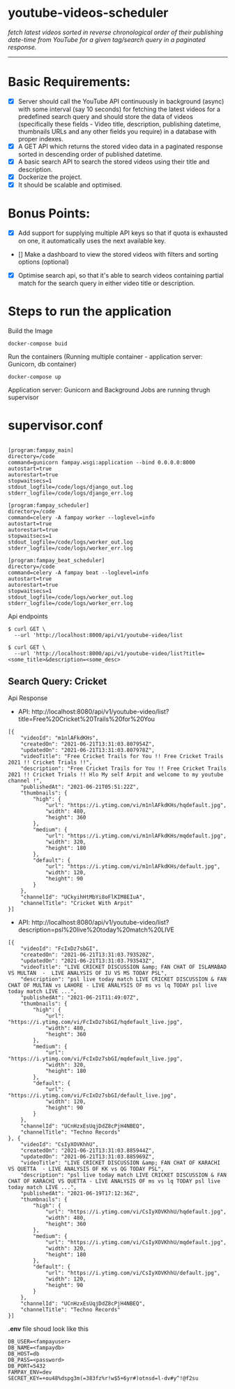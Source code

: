 # youtube-videos-scheduler

_fetch latest videos sorted in reverse chronological order of their publishing date-time from YouTube for a given tag/search query in a paginated response._
___
# Basic Requirements:

- [x] Server should call the YouTube API continuously in background (async) with some interval (say 10 seconds) for fetching the latest videos for a predefined search query and should store the data of videos (specifically these fields - Video title, description, publishing datetime, thumbnails URLs and any other fields you require) in a database with proper indexes.
- [x] A GET API which returns the stored video data in a paginated response sorted in descending order of published datetime.
- [x] A basic search API to search the stored videos using their title and description.
- [x] Dockerize the project.
- [x] It should be scalable and optimised.

# Bonus Points:

- [x] Add support for supplying multiple API keys so that if quota is exhausted on one, it automatically uses the next available key.
- [] Make a dashboard to view the stored videos with filters and sorting options (optional)
- [x] Optimise search api, so that it's able to search videos containing partial match for the search query in either video title or description.

  
# Steps to run the application
Build the Image
```
docker-compose buid
```
Run the containers (Running multiple container - application server: Gunicorn, db container)
```
docker-compose up
```
Application server: Gunicorn and Background Jobs are running thrugh supervisor
# supervisor.conf

```

[program:fampay_main]
directory=/code
command=gunicorn fampay.wsgi:application --bind 0.0.0.0:8000
autostart=true
autorestart=true
stopwaitsecs=1
stdout_logfile=/code/logs/django_out.log
stderr_logfile=/code/logs/django_err.log

[program:fampay_scheduler]
directory=/code
command=celery -A fampay worker --loglevel=info
autostart=true
autorestart=true
stopwaitsecs=1
stdout_logfile=/code/logs/worker_out.log
stderr_logfile=/code/logs/worker_err.log

[program:fampay_beat_scheduler]
directory=/code
command=celery -A fampay beat --loglevel=info
autostart=true
autorestart=true
stopwaitsecs=1
stdout_logfile=/code/logs/worker_out.log
stderr_logfile=/code/logs/worker_err.log
```
Api endpoints
```
$ curl GET \
  --url 'http://localhost:8000/api/v1/youtube-video/list

$ curl GET \
  --url 'http://localhost:8000/api/v1/youtube-video/list?title=<some_title>&description=<some_desc>

```
## Search Query: Cricket
Api Response
- API: http://localhost:8080/api/v1/youtube-video/list?title=Free%20Cricket%20Trails%20for%20You 
```
[{
	"videoId": "m1nlAFkdKHs",
	"createdOn": "2021-06-21T13:31:03.807954Z",
	"updatedOn": "2021-06-21T13:31:03.807978Z",
	"videoTitle": "Free Cricket Trails for You !! Free Cricket Trails 2021 !! Cricket Trials !!",
	"description": "Free Cricket Trails for You !! Free Cricket Trails 2021 !! Cricket Trials !! Hlo My self Arpit and welcome to my youtube channel !",
	"publishedAt": "2021-06-21T05:51:22Z",
	"thumbnails": {
		"high": {
			"url": "https://i.ytimg.com/vi/m1nlAFkdKHs/hqdefault.jpg",
			"width": 480,
			"height": 360
		},
		"medium": {
			"url": "https://i.ytimg.com/vi/m1nlAFkdKHs/mqdefault.jpg",
			"width": 320,
			"height": 180
		},
		"default": {
			"url": "https://i.ytimg.com/vi/m1nlAFkdKHs/default.jpg",
			"width": 120,
			"height": 90
		}
	},
	"channelId": "UCkyihHtMbYi8oFlKIM8EIuA",
	"channelTitle": "Cricket With Arpit"
}]
```
- API: http://localhost:8080/api/v1/youtube-video/list?description=psl%20live%20today%20match%20LIVE
```
[{
	"videoId": "FcIxDz7sbGI",
	"createdOn": "2021-06-21T13:31:03.793520Z",
	"updatedOn": "2021-06-21T13:31:03.793543Z",
	"videoTitle": "LIVE CRICKET DISCUSSION &amp; FAN CHAT OF ISLAMABAD VS MULTAN  -  LIVE ANALYSIS OF IU VS MS TODAY PSL",
	"description": "psl live today match LIVE CRICKET DISCUSSION & FAN CHAT OF MULTAN vs LAHORE - LIVE ANALYSIS OF ms vs lq TODAY psl live today match LIVE ...",
	"publishedAt": "2021-06-21T11:49:07Z",
	"thumbnails": {
		"high": {
			"url": "https://i.ytimg.com/vi/FcIxDz7sbGI/hqdefault_live.jpg",
			"width": 480,
			"height": 360
		},
		"medium": {
			"url": "https://i.ytimg.com/vi/FcIxDz7sbGI/mqdefault_live.jpg",
			"width": 320,
			"height": 180
		},
		"default": {
			"url": "https://i.ytimg.com/vi/FcIxDz7sbGI/default_live.jpg",
			"width": 120,
			"height": 90
		}
	},
	"channelId": "UCnHzxEsUqjDdZ8cPjH4NBEQ",
	"channelTitle": "Techno Records"
}, {
	"videoId": "CsIyXOVKhhU",
	"createdOn": "2021-06-21T13:31:03.885944Z",
	"updatedOn": "2021-06-21T13:31:03.885969Z",
	"videoTitle": "LIVE CRICKET DISCUSSION &amp; FAN CHAT OF KARACHI VS QUETTA  - LIVE ANALYSIS OF KK vs QG TODAY PSL",
	"description": "psl live today match LIVE CRICKET DISCUSSION & FAN CHAT OF KARACHI VS QUETTA - LIVE ANALYSIS OF ms vs lq TODAY psl live today match LIVE ...",
	"publishedAt": "2021-06-19T17:12:36Z",
	"thumbnails": {
		"high": {
			"url": "https://i.ytimg.com/vi/CsIyXOVKhhU/hqdefault.jpg",
			"width": 480,
			"height": 360
		},
		"medium": {
			"url": "https://i.ytimg.com/vi/CsIyXOVKhhU/mqdefault.jpg",
			"width": 320,
			"height": 180
		},
		"default": {
			"url": "https://i.ytimg.com/vi/CsIyXOVKhhU/default.jpg",
			"width": 120,
			"height": 90
		}
	},
	"channelId": "UCnHzxEsUqjDdZ8cPjH4NBEQ",
	"channelTitle": "Techno Records"
}]
```

**.env** file shoud look like this
```
DB_USER=<fampayuser>
DB_NAME=<fampaydb>
DB_HOST=db
DB_PASS=<password>
DB_PORT=5432
FAMPAY_ENV=dev
SECRET_KEY=+ou48%dspg3m(=383fz%r!w$5+6yr#)otnsd=l-dv#y^!@f2su
```

   
